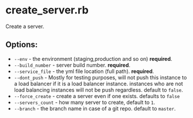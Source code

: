 create_server.rb
==================
Create a server.

Options:
-------------
* `--env` - the environment (staging,production and so on) **required**.
* `--build_number` - server build number. **required**.
* `--service_file` - the yml file location (full path). **required**.
* `--dont_push` - Mostly for testing purposes, will not push this instance to a load balancer if it is a load balancer instance.
      instances who are not load balancing instances will not be push regardless. default to `false`.
* `--force_create` - create a server even if one exists. defaults to `false`
* `--servers_count` - how many server to create, default to `1`.
* `--branch` - the branch name in case of a git repo. default to `master`.
